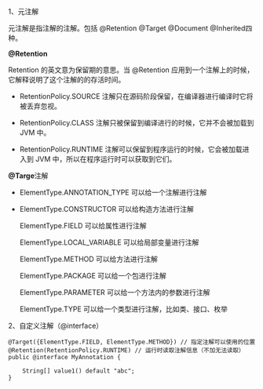 1、元注解

元注解是指注解的注解。包括  @Retention @Target @Document @Inherited四种。

**@Retention**

Retention 的英文意为保留期的意思。当 @Retention 应用到一个注解上的时候，它解释说明了这个注解的的存活时间。

* RetentionPolicy.SOURCE 注解只在源码阶段保留，在编译器进行编译时它将被丢弃忽视。

* RetentionPolicy.CLASS 注解只被保留到编译进行的时候，它并不会被加载到 JVM 中。

* RetentionPolicy.RUNTIME 注解可以保留到程序运行的时候，它会被加载进入到 JVM 中，所以在程序运行时可以获取到它们。

**@Targe**注解

* ElementType.ANNOTATION\_TYPE 可以给一个注解进行注解

* ElementType.CONSTRUCTOR 可以给构造方法进行注解

  ElementType.FIELD 可以给属性进行注解

  ElementType.LOCAL\_VARIABLE 可以给局部变量进行注解

  ElementType.METHOD 可以给方法进行注解

  ElementType.PACKAGE 可以给一个包进行注解

  ElementType.PARAMETER 可以给一个方法内的参数进行注解

  ElementType.TYPE 可以给一个类型进行注解，比如类、接口、枚举

2、自定义注解（@interface）

```
@Target({ElementType.FIELD, ElementType.METHOD}) // 指定注解可以使用的位置
@Retention(RetentionPolicy.RUNTIME) // 运行时读取注解信息（不加无法读取）
public @interface MyAnnotation {

    String[] value1() default "abc";
}
```




